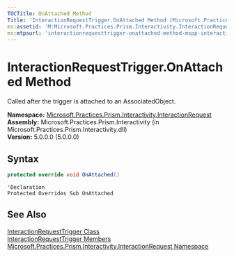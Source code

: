 ```yaml
---
TOCTitle: OnAttached Method
Title: 'InteractionRequestTrigger.OnAttached Method (Microsoft.Practices.Prism.Interactivity.InteractionRequest)'
ms:assetid: 'M:Microsoft.Practices.Prism.Interactivity.InteractionRequest.InteractionRequestTrigger.OnAttached'
ms:mtpsurl: 'interactionrequesttrigger-onattached-method-mspp-interactivity-interactionrequest.md'
---
```


# InteractionRequestTrigger.OnAttached Method

Called after the trigger is attached to an AssociatedObject.

**Namespace:** [Microsoft.Practices.Prism.Interactivity.InteractionRequest](/patterns-practices/reference/mspp-interactivity-interactionrequest-namespace)  
**Assembly:** Microsoft.Practices.Prism.Interactivity (in Microsoft.Practices.Prism.Interactivity.dll)  
**Version:** 5.0.0.0 (5.0.0.0)

## Syntax

```C#
protected override void OnAttached()
```
```VB
'Declaration
Protected Overrides Sub OnAttached
```

## See Also

[InteractionRequestTrigger Class](/patterns-practices/reference/interactionrequesttrigger-class-mspp-interactivity-interactionrequest)  
[InteractionRequestTrigger Members](/patterns-practices/reference/interactionrequesttrigger-members-mspp-interactivity-interactionrequest)  
[Microsoft.Practices.Prism.Interactivity.InteractionRequest Namespace](/patterns-practices/reference/mspp-interactivity-interactionrequest-namespace)  